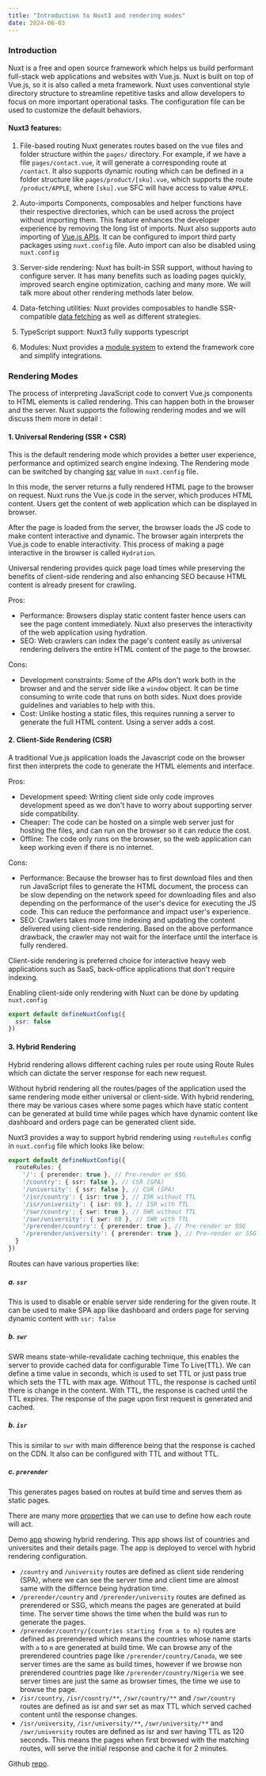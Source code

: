 ```yaml
---
title: "Introduction to Nuxt3 and rendering modes"
date: 2024-06-03
---
```

### Introduction

Nuxt is a free and open source framework which helps us build performant full-stack web applications and websites with Vue.js. Nuxt is built on top of Vue.js, so it is also called a meta framework. Nuxt uses conventional style directory structure to streamline repetitive tasks and allow developers to focus on more important operational tasks. The configuration file can be used to customize the default behaviors.

#### Nuxt3 features:

1. File-based routing
Nuxt generates routes based on the vue files and folder structure within the `pages/` directory. For example, if we have a file `pages/contact.vue`, it will generate a corresponding route at `/contact`. It also supports dynamic routing which can be defined in a folder structure like `pages/product/[sku].vue`, which supports the route `/product/APPLE`, where `[sku].vue` SFC will have access to value `APPLE`.

1. Auto-imports
Components, composables and helper functions have their respective directories, which can be used across the project without importing them. This feature enhances the developer experience by removing the long list of imports. Nuxt also supports auto importing of [Vue.js APIs](https://vuejs.org/api). It can be configured to import third party packages using `nuxt.config` file. Auto import can also be disabled using `nuxt.config` 

1. Server-side rendering: Nuxt has built-in SSR support, without having to configure server. It has many benefits such as loading pages quickly, improved search engine optimization, caching and many more. We will talk more about other rendering methods later below.

1. Data-fetching utilities: Nuxt provides composables to handle SSR-compatible [data fetching](https://nuxt.com/docs/getting-started/data-fetching) as well as different strategies.

1. TypeScript support: Nuxt3 fully supports typescript

1. Modules: Nuxt provides a [module system](https://nuxt.com/modules) to extend the framework core and simplify integrations.

### Rendering Modes
The process of interpreting JavaScript code to convert Vue.js components to HTML elements is called rendering. This can happen both in the browser and the server. Nuxt supports the following rendering modes and we will discuss them more in detail :

#### 1. Universal Rendering (SSR + CSR)
This is the default rendering mode which provides a better user experience, performance and optimized search engine indexing. The Rendering mode can be switched by changing [ssr](https://nuxt.com/docs/api/nuxt-config#ssr) value in `nuxt.config` file.

In this mode, the server returns a fully rendered HTML page to the browser on request. Nuxt runs the Vue.js code in the server, which produces HTML content. Users get the content of web application which can be displayed in browser.

After the page is loaded from the server, the browser loads the JS code to make content interactive and dynamic. The browser again interprets the Vue.js code to enable interactivity. This process of making a page interactive in the browser is called `Hydration`.

Universal rendering provides quick page load times while preserving the benefits of client-side rendering and also enhancing SEO because HTML content is already present for crawling.

Pros:
- Performance: Browsers display static content faster hence users can see the page content immediately. Nuxt also preserves the interactivity of the web application using hydration.
- SEO: Web crawlers can index the page's content easily as universal rendering delivers the entire HTML content of the page to the browser.

Cons:
- Development constraints: Some of the APIs don't work both in the browser and and the server side like a `window` object. It can be time consuming to write code that runs on both sides. Nuxt does provide guidelines and variables to help with this.
- Cost: Unlike hosting a static files, this requires running a server to generate the full HTML content. Using a server adds a cost.

#### 2. Client-Side Rendering (CSR)
A traditional Vue.js application loads the Javascript code on the browser first then interprets the code to generate the HTML elements and interface.

Pros:
- Development speed: Writing client side only code improves development speed as we don't have to worry about supporting server side compatibility.
- Cheaper: The code can be hosted on a simple web server just for hosting the files, and can run on the browser so it can reduce the cost.
- Offline: The code only runs on the browser, so the web application can keep working even if there is no internet.

Cons:
- Performance: Because the browser has to first download files and then run JavaScript files to generate the HTML document, the process can be slow depending on the network speed for downloading files and also depending on the performance of the user's device for executing the JS code. This can reduce the performance and impact user's experience.
- SEO: Crawlers takes more time indexing and updating the content delivered using client-side rendering. Based on the above performance drawback, the crawler may not wait for the interface until the interface is fully rendered.

Client-side rendering is preferred choice for interactive heavy web applications such as SaaS, back-office applications that don't require indexing.

Enabling client-side only rendering with Nuxt can be done by updating `nuxt.config`
```typescript nuxt.config.ts
export default defineNuxtConfig({
  ssr: false
})
```

#### 3. Hybrid Rendering

Hybrid rendering allows different caching rules per route using Route Rules which can dictate the server response for each new request.

Without hybrid rendering all the routes/pages of the application used the same rendering mode either universal or client-side.
With hybrid rendering, there may be various cases where some pages which have static content can be generated at build time while pages which have dynamic content like dashboard and orders page can be generated client side.

Nuxt3 provides a way to support hybrid rendering using `routeRules` config in `nuxt.config` file which looks like below:

```typescript
export default defineNuxtConfig({
  routeRules: {
    '/': { prerender: true }, // Pre-render or SSG
    '/country': { ssr: false }, // CSR (SPA)
    '/university': { ssr: false }, // CSR (SPA)
    '/isr/country': { isr: true }, // ISR without TTL
    '/isr/university': { isr: 60 }, // ISR with TTL
    '/swr/country': { swr: true }, // SWR without TTL
    '/swr/university': { swr: 60 }, // SWR with TTL
    '/prerender/country': { prerender: true }, // Pre-render or SSG
    '/prerender/university': { prerender: true }, // Pre-render or SSG
  }
})
```
Routes can have various properties like:

##### a. `ssr`
This is used to disable or enable server side rendering for the given route. It can be used to make SPA app like dashboard and orders page for serving dynamic content with `ssr: false` 

##### b. `swr`
SWR means state-while-revalidate caching technique, this enables the server to provide cached data for configurable Time To Live(TTL). We can define a time value in seconds, which is used to set TTL or just pass true which sets the TTL with max age. Without TTL, the response is cached until there is change in the content. With TTL, the response is cached until the TTL expires. The response of the page upon first request is generated and cached.

##### b. `isr`
This is similar to `swr` with main difference being that the response is cached on the CDN. It also can be configured with TTL and without TTL.

##### c. `prerender`
This generates pages based on routes at build time and serves them as static pages.

There are many more [properties](https://nuxt.com/docs/guide/concepts/rendering#route-rules) that we can use to define how each route will act.


Demo [app](https://ep-nuxt-render.vercel.app/) showing hybrid rendering.
This app shows list of countries and universites and their details page. The app is deployed to vercel with hybrid rendering configuration.
- `/country` and `/university` routes are defined as client side rendering (SPA), where we can see the server time and client time are almost same with the differnce being hydration time.
- `/prerender/country` and `/prerender/university` routes are defined as prerendered or SSG, which means the pages are generated at build time. The server time shows the time when the build was run to generate the pages.
- `/prerender/country/{countries starting from a to m}` routes are defined as prerendered which means the countries whose name starts with `a` to `m` are generated at build time. We can browse any of the prerendered countries page like `/prerender/country/Canada`, we see server times are the same as build times, however if we browse non prerendered countries page like `/prerender/country/Nigeria` we see server times are just the same as browser times, the time we use to browse the page.
- `/isr/country`, `/isr/country/**`, `/swr/country/**` and `/swr/country` routes are defined as isr and swr set as max TTL which served cached content until the response changes.
- `/isr/university`, `/isr/university/**`, `/swr/university/**` and `/swr/university` routes are defined as isr and swr having TTL as 120 seconds. This means the pages when first browsed with the matching routes, will serve the initial response and cache it for 2 minutes.


Github [repo](https://github.com/bimalghartimagar/EPNuxtRender).